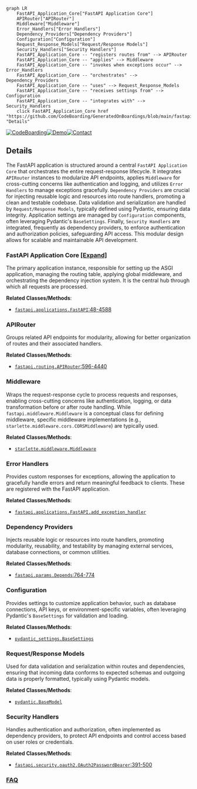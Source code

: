 ```mermaid
graph LR
    FastAPI_Application_Core["FastAPI Application Core"]
    APIRouter["APIRouter"]
    Middleware["Middleware"]
    Error_Handlers["Error Handlers"]
    Dependency_Providers["Dependency Providers"]
    Configuration["Configuration"]
    Request_Response_Models["Request/Response Models"]
    Security_Handlers["Security Handlers"]
    FastAPI_Application_Core -- "registers routes from" --> APIRouter
    FastAPI_Application_Core -- "applies" --> Middleware
    FastAPI_Application_Core -- "invokes when exceptions occur" --> Error_Handlers
    FastAPI_Application_Core -- "orchestrates" --> Dependency_Providers
    FastAPI_Application_Core -- "uses" --> Request_Response_Models
    FastAPI_Application_Core -- "receives settings from" --> Configuration
    FastAPI_Application_Core -- "integrates with" --> Security_Handlers
    click FastAPI_Application_Core href "https://github.com/CodeBoarding/GeneratedOnBoardings/blob/main/fastapi/FastAPI_Application_Core.md" "Details"
```

[![CodeBoarding](https://img.shields.io/badge/Generated%20by-CodeBoarding-9cf?style=flat-square)](https://github.com/CodeBoarding/CodeBoarding)[![Demo](https://img.shields.io/badge/Try%20our-Demo-blue?style=flat-square)](https://www.codeboarding.org/demo)[![Contact](https://img.shields.io/badge/Contact%20us%20-%20contact@codeboarding.org-lightgrey?style=flat-square)](mailto:contact@codeboarding.org)

## Details

The FastAPI application is structured around a central `FastAPI Application Core` that orchestrates the entire request-response lifecycle. It integrates `APIRouter` instances to modularize API endpoints, applies `Middleware` for cross-cutting concerns like authentication and logging, and utilizes `Error Handlers` to manage exceptions gracefully. `Dependency Providers` are crucial for injecting reusable logic and resources into route handlers, promoting a clean and testable codebase. Data validation and serialization are handled by `Request/Response Models`, typically defined using Pydantic, ensuring data integrity. Application settings are managed by `Configuration` components, often leveraging Pydantic's `BaseSettings`. Finally, `Security Handlers` are integrated, frequently as dependency providers, to enforce authentication and authorization policies, safeguarding API access. This modular design allows for scalable and maintainable API development.

### FastAPI Application Core [[Expand]](./FastAPI_Application_Core.md)
The primary application instance, responsible for setting up the ASGI application, managing the routing table, applying global middleware, and orchestrating the dependency injection system. It is the central hub through which all requests are processed.


**Related Classes/Methods**:

- <a href="https://github.com/fastapi/fastapi/blob/master/fastapi/applications.py#L48-L4588" target="_blank" rel="noopener noreferrer">`fastapi.applications.FastAPI`:48-4588</a>


### APIRouter
Groups related API endpoints for modularity, allowing for better organization of routes and their associated handlers.


**Related Classes/Methods**:

- <a href="https://github.com/fastapi/fastapi/blob/master/fastapi/routing.py#L596-L4440" target="_blank" rel="noopener noreferrer">`fastapi.routing.APIRouter`:596-4440</a>


### Middleware
Wraps the request-response cycle to process requests and responses, enabling cross-cutting concerns like authentication, logging, or data transformation before or after route handling. While `fastapi.middleware.Middleware` is a conceptual class for defining middleware, specific middleware implementations (e.g., `starlette.middleware.cors.CORSMiddleware`) are typically used.


**Related Classes/Methods**:

- <a href="https://github.com/fastapi/fastapi/blob/master/" target="_blank" rel="noopener noreferrer">`starlette.middleware.Middleware`</a>


### Error Handlers
Provides custom responses for exceptions, allowing the application to gracefully handle errors and return meaningful feedback to clients. These are registered with the FastAPI application.


**Related Classes/Methods**:

- <a href="https://github.com/fastapi/fastapi/blob/master/" target="_blank" rel="noopener noreferrer">`fastapi.applications.FastAPI.add_exception_handler`</a>


### Dependency Providers
Injects reusable logic or resources into route handlers, promoting modularity, reusability, and testability by managing external services, database connections, or common utilities.


**Related Classes/Methods**:

- <a href="https://github.com/fastapi/fastapi/blob/master/fastapi/params.py#L764-L774" target="_blank" rel="noopener noreferrer">`fastapi.params.Depends`:764-774</a>


### Configuration
Provides settings to customize application behavior, such as database connections, API keys, or environment-specific variables, often leveraging Pydantic's `BaseSettings` for validation and loading.


**Related Classes/Methods**:

- <a href="https://github.com/fastapi/fastapi/blob/master/" target="_blank" rel="noopener noreferrer">`pydantic_settings.BaseSettings`</a>


### Request/Response Models
Used for data validation and serialization within routes and dependencies, ensuring that incoming data conforms to expected schemas and outgoing data is properly formatted, typically using Pydantic models.


**Related Classes/Methods**:

- <a href="https://github.com/fastapi/fastapi/blob/master/" target="_blank" rel="noopener noreferrer">`pydantic.BaseModel`</a>


### Security Handlers
Handles authentication and authorization, often implemented as dependency providers, to protect API endpoints and control access based on user roles or credentials.


**Related Classes/Methods**:

- <a href="https://github.com/fastapi/fastapi/blob/master/fastapi/security/oauth2.py#L391-L500" target="_blank" rel="noopener noreferrer">`fastapi.security.oauth2.OAuth2PasswordBearer`:391-500</a>




### [FAQ](https://github.com/CodeBoarding/GeneratedOnBoardings/tree/main?tab=readme-ov-file#faq)